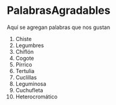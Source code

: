# PalabrasAgradables
Aquí se agregan palabras que nos gustan

1. Chiste
2. Legumbres
3. Chiflón
4. Cogote
5. Pírrico
6. Tertulia
7. Cuclillas
8. Leguminosa
9. Cuchufleta
10. Heterocromático
